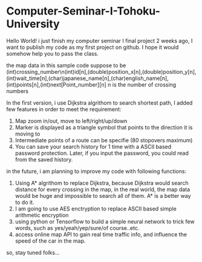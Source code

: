 # Computer-Seminar-I-Tohoku-University
Hello World! 
i just finish my computer seminar I final project 2 weeks ago, I want to publish my code as my first project on github. I hope it would somehow help you to pass the class.

the map data in this sample code suppose to be (int)crossing_number\n(int)id[n],(double)position_x[n],(double)position_y[n],(int)wait_time[n],(char)japanese_name[n],(char)english_name[n],(int)points[n],(int)next[Point_number][n] n is the number of crossing numbers

In the first version, i use Dijkstra algrithom to search shortest path, I added few features in order to meet the requirement:

1) Map zoom in/out, move to left/right/up/down
2) Marker is displayed as a triangle symbol that points to the direction it is moving to
3) Intermediate points of a route can be specifie (80 stopovers maximum)
4) You can save your search history for 1 time with a ASCII based password protection. Later, if you input the password, you could read from the saved history.

in the future, i am planning to improve my code with following functions: 

1) Using A* algrithom to replace Dijkstra, because Dijkstra would search distance for every crossing in the map, in the real world, the map data would be huge and impossible to search all of them. A* is a better way to do it. 
2) I am going to use AES enctryption to replace ASCII based simple arithmetic encryption 
3) using python or Tensorflow to build a simple neural network to trick few words, such as yes/yeah/yep/sure/of course..etc. 
4) access online map API to gain real time traffic info, and influence the speed of the car in the map.

so, stay tuned folks...
